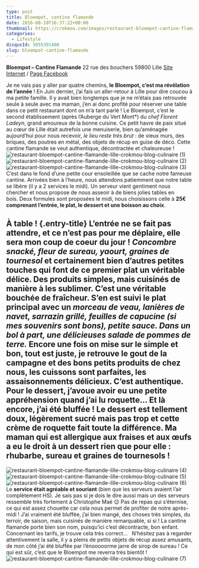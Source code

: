 ```yaml
---
type: post
title: Bloempot, cantine flamande
date: 2016-08-10T16:37:22+00:00
thumbnail: https://crokmou.com/images/restaurant-bloempot-cantine-flamande-lille-crokmou-blog-culinaire-8.jpg
categories:
  - Lifestyle
disqusId: 5055391408
slug: bloempot-cantine-flamande
---
```


**Bloempot – Cantine Flamande**
22 rue des bouchers
59800 Lille
[Site Internet](http://www.bloempot.fr/) / [Page Facebook](https://www.facebook.com/bloempot.cantine.flamande)

Je ne vais pas y aller par quatre chemins, **le Bloempot, c’est ma révélation de l’année** ! En Juin dernier, j’ai fais un aller-retour à Lille pour dire coucou à ma petite famille. Il y avait bien longtemps que je ne m’étais pas retrouvée seule à seule avec ma maman, j’en ai donc profité pour réserver une table dans ce petit restaurant dont on m’a tant parlé ! Le Bloempot, c’est le second établissement (après l’Auberge du Vert Mont*) du _chef Florent Ladeyn_, grand amoureux de la bonne cuisine. Ce petit havre de paix situé au cœur de Lille était autrefois une menuiserie, bien qu’aménagée aujourd’hui pour nous recevoir, _le lieu reste très brut_ : de vieux murs, des briques, des poutres en métal, des objets de récup en guise de déco. Cette cantine flamande se veut authentique, décontractée et chaleureuse ! ![restaurant-bloempot-cantine-flamande-lille-crokmou-blog-culinaire (1)](http://www.crokmou.com/wp-content/uploads/2016/07/restaurant-bloempot-cantine-flamande-lille-crokmou-blog-culinaire-1.jpg)![restaurant-bloempot-cantine-flamande-lille-crokmou-blog-culinaire (2)](http://www.crokmou.com/wp-content/uploads/2016/07/restaurant-bloempot-cantine-flamande-lille-crokmou-blog-culinaire-2.jpg)![restaurant-bloempot-cantine-flamande-lille-crokmou-blog-culinaire (3)](http://www.crokmou.com/wp-content/uploads/2016/07/restaurant-bloempot-cantine-flamande-lille-crokmou-blog-culinaire-3.jpg) C’est dans le fond d’une petite cour ensoleillée que se cache notre fameuse cantine. Arrivées bien à l’heure, nous attendons patiemment que notre table se libère (il y a 2 services le midi). Un serveur vient gentiment nous chercher et nous propose de nous asseoir à de biens jolies tables en bois. Deux formules sont proposées le midi, nous choisissons celle à **25€ comprenant l’entrée, le plat, le dessert et une boisson au choix**.

## À table ! {.entry-title} L’entrée ne se fait pas attendre, et ce n’est pas pour me déplaire, elle sera **mon coup de coeur du jour** ! _Concombre snacké, fleur de sureau, yaourt, graines de tournesol_ et certainement bien d’autres petites touches qui font de ce premier plat un véritable délice. Des produits simples, mais cuisinés de manière à les sublimer. C’est une véritable bouchée de fraîcheur. S’en est suivi le plat principal avec un _morceau de veau, lanières de navet, sarrazin grillé, feuilles de capucine (si mes souvenirs sont bons), petite sauce. Dans un bol à part, une délicieuses salade de pommes de terre._ Encore une fois on mise sur le simple et bon, tout est juste, je retrouve le gout de la campagne et des bons petits produits de chez nous, les cuissons sont parfaites, les assaisonnements délicieux. C’est authentique. Pour le dessert, j’avoue avoir eu une petite appréhension quand j’ai lu roquette… Et là encore, j’ai été bluffée ! Le dessert est tellement doux, légèrement sucré mais pas trop et cette crème de roquette fait toute la différence. Ma maman qui est allergique aux fraises et aux œufs a eu le droit à un dessert rien que pour elle : rhubarbe, sureau et graines de tournesols !

![restaurant-bloempot-cantine-flamande-lille-crokmou-blog-culinaire (4)](http://www.crokmou.com/wp-content/uploads/2016/07/restaurant-bloempot-cantine-flamande-lille-crokmou-blog-culinaire-4.jpg)![restaurant-bloempot-cantine-flamande-lille-crokmou-blog-culinaire (5)](http://www.crokmou.com/wp-content/uploads/2016/07/restaurant-bloempot-cantine-flamande-lille-crokmou-blog-culinaire-5.jpg)![restaurant-bloempot-cantine-flamande-lille-crokmou-blog-culinaire (6)](http://www.crokmou.com/wp-content/uploads/2016/07/restaurant-bloempot-cantine-flamande-lille-crokmou-blog-culinaire-6.jpg)   Le **service était agréable et souriant** (bien que les serveurs avaient l’air complètement HS). Je sais pas si je dois le dire aussi mais un des serveurs ressemble très fortement à Christophe Maé 😉 Pas de repas qui s’éternise, ce qui est assez chouette car cela nous permet de profiter de notre après-midi ! J’ai vraiment été bluffée, j’ai bien mangé, des choses très simples, du terroir, de saison, mais cuisinés de manière remarquable, si si ! La cantine flamande porte bien son nom, puisqu’ici c’est décontracte, bon enfant. Concernant les tarifs, je trouve cela très correct…   N’hésitez pas à regarder attentivement la salle, il y a pleins de petits objets de récup assez amusants, de mon côté j’ai été bluffée par l’énooooorme jarre de sirop de sureau ! Ce qui est sûr, c’est que le Bloempot me reverra très bientôt !   ![restaurant-bloempot-cantine-flamande-lille-crokmou-blog-culinaire (7)](http://www.crokmou.com/wp-content/uploads/2016/07/restaurant-bloempot-cantine-flamande-lille-crokmou-blog-culinaire-7.jpg)